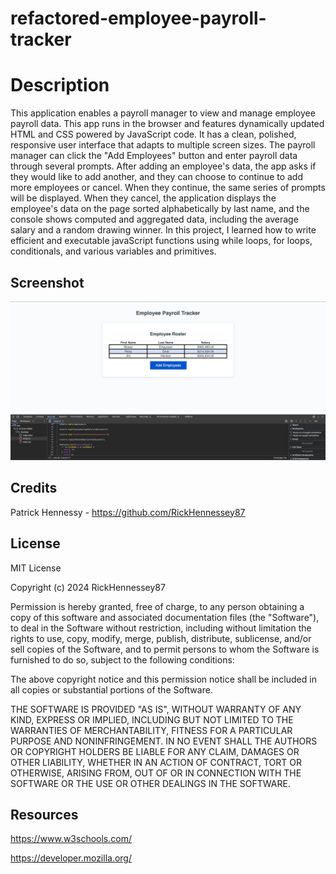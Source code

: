 # refactored-employee-payroll-tracker

# Description

This application enables a payroll manager to view and manage employee payroll data. This app runs in the browser and features dynamically updated HTML and CSS powered by JavaScript code. It has a clean, polished, responsive user interface that adapts to multiple screen sizes. The payroll manager can click the "Add Employees" button and enter payroll data through several prompts. After adding an employee's data, the app asks if they would like to add another, and they can choose to continue to add more employees or cancel. When they continue, the same series of prompts will be displayed. When they cancel, the application displays the employee's data on the page sorted alphabetically by last name, and the console shows computed and aggregated data, including the average salary and a random drawing winner. In this project, I learned how to write efficient and executable javaScript functions using while loops, for loops, conditionals, and various variables and primitives. 


## Screenshot

![screenshot](./Assets/appScreenshot.jpg)

## Credits 

Patrick Hennessy - https://github.com/RickHennessey87

## License

MIT License

Copyright (c) 2024 RickHennessey87

Permission is hereby granted, free of charge, to any person obtaining a copy
of this software and associated documentation files (the "Software"), to deal
in the Software without restriction, including without limitation the rights
to use, copy, modify, merge, publish, distribute, sublicense, and/or sell
copies of the Software, and to permit persons to whom the Software is
furnished to do so, subject to the following conditions:

The above copyright notice and this permission notice shall be included in all
copies or substantial portions of the Software.

THE SOFTWARE IS PROVIDED "AS IS", WITHOUT WARRANTY OF ANY KIND, EXPRESS OR
IMPLIED, INCLUDING BUT NOT LIMITED TO THE WARRANTIES OF MERCHANTABILITY,
FITNESS FOR A PARTICULAR PURPOSE AND NONINFRINGEMENT. IN NO EVENT SHALL THE
AUTHORS OR COPYRIGHT HOLDERS BE LIABLE FOR ANY CLAIM, DAMAGES OR OTHER
LIABILITY, WHETHER IN AN ACTION OF CONTRACT, TORT OR OTHERWISE, ARISING FROM,
OUT OF OR IN CONNECTION WITH THE SOFTWARE OR THE USE OR OTHER DEALINGS IN THE
SOFTWARE.

## Resources

https://www.w3schools.com/

https://developer.mozilla.org/